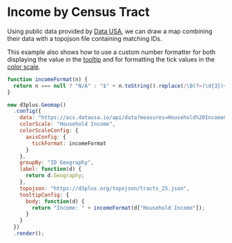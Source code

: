 [height]: 550
[delay]: 4000

# Income by Census Tract

Using public data provided by [Data USA](https://datausa.io/), we can draw a map combining their data with a topojson file containing matching IDs.

This example also shows how to use a custom number formatter for both displaying the value in the [tooltip](http://d3plus.org/docs/#Viz.tooltipConfig) and for formatting the tick values in the [color scale](http://d3plus.org/docs/#Viz.colorScaleConfig).

```js
function incomeFormat(n) {
  return n === null ? "N/A" : "$" + n.toString().replace(/\B(?=(\d{3})+(?!\d))/g, ",");
}

new d3plus.Geomap()
  .config({
    data: "https://acs.datausa.io/api/data?measures=Household%20Income&Geography=04000US25:tracts&year=latest",
    colorScale: "Household Income",
    colorScaleConfig: {
      axisConfig: {
        tickFormat: incomeFormat
      }
    },
    groupBy: "ID Geography",
    label: function(d) {
      return d.Geography;
    },
    topojson: "https://d3plus.org/topojson/tracts_25.json",
    tooltipConfig: {
      body: function(d) {
        return "Income: " + incomeFormat(d["Household Income"]);
      }
    }
  })
  .render();
```
